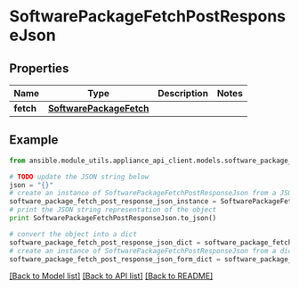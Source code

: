 # SoftwarePackageFetchPostResponseJson


## Properties
Name | Type | Description | Notes
------------ | ------------- | ------------- | -------------
**fetch** | [**SoftwarePackageFetch**](SoftwarePackageFetch.md) |  | 

## Example

```python
from ansible.module_utils.appliance_api_client.models.software_package_fetch_post_response_json import SoftwarePackageFetchPostResponseJson

# TODO update the JSON string below
json = "{}"
# create an instance of SoftwarePackageFetchPostResponseJson from a JSON string
software_package_fetch_post_response_json_instance = SoftwarePackageFetchPostResponseJson.from_json(json)
# print the JSON string representation of the object
print SoftwarePackageFetchPostResponseJson.to_json()

# convert the object into a dict
software_package_fetch_post_response_json_dict = software_package_fetch_post_response_json_instance.to_dict()
# create an instance of SoftwarePackageFetchPostResponseJson from a dict
software_package_fetch_post_response_json_form_dict = software_package_fetch_post_response_json.from_dict(software_package_fetch_post_response_json_dict)
```
[[Back to Model list]](../README.md#documentation-for-models) [[Back to API list]](../README.md#documentation-for-api-endpoints) [[Back to README]](../README.md)


